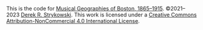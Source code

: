 This is the code for [Musical Geographies of Boston, 1865–1915](https://dstrykowski.shinyapps.io/boston/). ©2021–2023 [Derek R. Strykowski](https://dstrykowski.com). This work is licensed under a [Creative Commons Attribution-NonCommercial 4.0 International License](http://creativecommons.org/licenses/by-nc/4.0/).  
